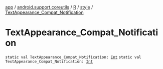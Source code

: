 [app](../../../index.md) / [android.support.coreutils](../../index.md) / [R](../index.md) / [style](index.md) / [TextAppearance_Compat_Notification](.)

# TextAppearance_Compat_Notification

`static val TextAppearance_Compat_Notification: `[`Int`](https://kotlinlang.org/api/latest/jvm/stdlib/kotlin/-int/index.html)
`static val TextAppearance_Compat_Notification: `[`Int`](https://kotlinlang.org/api/latest/jvm/stdlib/kotlin/-int/index.html)